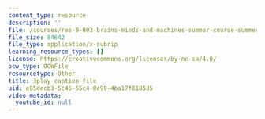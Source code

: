 ```yaml
---
content_type: resource
description: ''
file: /courses/res-9-003-brains-minds-and-machines-summer-course-summer-2015/e05decb35c4655c48e994ba17f818585_TjrRSOHQACw.vtt
file_size: 84642
file_type: application/x-subrip
learning_resource_types: []
license: https://creativecommons.org/licenses/by-nc-sa/4.0/
ocw_type: OCWFile
resourcetype: Other
title: 3play caption file
uid: e05decb3-5c46-55c4-8e99-4ba17f818585
video_metadata:
  youtube_id: null
---
```


